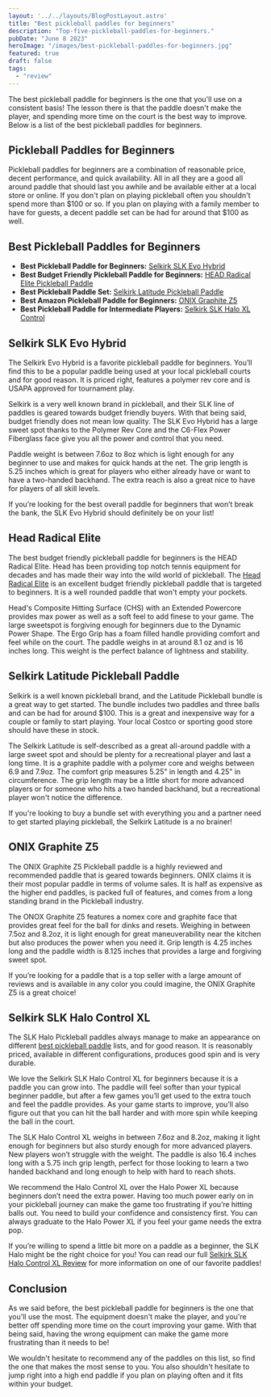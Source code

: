 ```yaml
---
layout: '../../layouts/BlogPostLayout.astro'
title: "Best pickleball paddles for beginners"
description: "Top-five-pickleball-paddles-for-beginners."
pubDate: "June 8 2023"
heroImage: "/images/best-pickleball-paddles-for-beginners.jpg"
featured: true
draft: false
tags: 
  - "review"
---
```


The best pickleball paddle for beginners is the one that you'll use on a consistent basis! The lesson there is that the paddle doesn't make the player, and spending more time on the court is the best way to improve. Below is a list of the best pickleball paddles for beginners.

## Pickleball Paddles for Beginners

Pickleball paddles for beginners are a combination of reasonable price, decent performance, and quick availability. All in all they are a good all around paddle that should last you awhile and be available either at a local store or online. If you don't plan on playing pickleball often you shouldn't spend more than $100 or so. If you plan on playing with a family member to have for guests, a decent paddle set can be had for around that $100 as well.

## Best Pickleball Paddles for Beginners

- **Best Pickleball Paddle for Beginners:** <a target="_blank" href="https://joolausa.com/ben-johns-hyperion-cfs-16-swift-pickleball-paddle/">Selkirk SLK Evo Hybrid</a>
- **Best Budget Friendly Pickleball Paddle for Beginners:** <a target="_blank" href="https://www.head.com/en_US/radical-elite-226032.html">HEAD Radical Elite Pickleball Paddle</a>
- **Best Pickleball Paddle Set:** <a target="_blank" href="https://www.selkirk.com/products/vanguard-air-invikta?variant=39774039375974">Selkirk Latitude Pickleball Paddle</a>
- **Best Amazon Pickleball Paddle for Beginners:** <a target="_blank" href="https://joolausa.com/solaire-cfs-14-swift-pickleball-paddle/">ONIX Graphite Z5</a>
- **Best Pickleball Paddle for Intermediate Players:** <a target="_blank" href="https://www.selkirk.com/products/slk-halo?_pos=1&_sid=23de3ad54&_ss=r&variant=39964829188198">Selkirk SLK Halo XL Control</a>

## Selkirk SLK Evo Hybrid

The Selkirk Evo Hybrid is a favorite pickleball paddle for beginners. You’ll find this to be a popular paddle being used at your local pickleball courts and for good reason. It is priced right, features a polymer rev core and is USAPA approved for tournament play.

Selkirk is a very well known brand in pickleball, and their SLK line of paddles is geared towards budget friendly buyers. With that being said, budget friendly does not mean low quality. The SLK Evo Hybrid has a large sweet spot thanks to the Polymer Rev Core and the C6-Flex Power Fiberglass face give you all the power and control that you need.

Paddle weight is between 7.6oz to 8oz which is light enough for any beginner to use and makes for quick hands at the net. The grip length is 5.25 inches which is great for players who either already have or want to have a two-handed backhand. The extra reach is also a great nice to have for players of all skill levels.

If you’re looking for the best overall paddle for beginners that won’t break the bank, the SLK Evo Hybrid should definitely be on your list!

## Head Radical Elite
The best budget friendly pickleball paddle for beginners is the HEAD Radical Elite. Head has been providing top notch tennis equipment for decades and has made their way into the wild world of pickleball. The <a href="https://www.head.com/en_US/radical-elite-226032.html" target="_blank">Head Radical Elite</a> is an excellent budget friendly pickleball paddle that is targeted to beginners. It is a well rounded paddle that won't empty your pockets.

Head's Composite Hitting Surface (CHS) with an Extended Powercore provides max power as well as a soft feel to add finese to your game. The large sweetspot is forgiving enough for beginners due to the Dynamic Power Shape. The Ergo Grip has a foam filled handle providing comfort and feel while on the court. The paddle weighs in at around 8.1 oz and is 16 inches long. This weight is the perfect balance of lightness and stability.

## Selkirk Latitude Pickleball Paddle

Selkirk is a well known pickleball brand, and the Latitude Pickleball bundle is a great way to get started. The bundle includes two paddles and three balls and can be had for around $100. This is a great and inexpensive way for a couple or family to start playing. Your local Costco or sporting good store should have these in stock.

The Selkirk Latitude is self-described as a great all-around paddle with a large sweet spot and should be plenty for a recreational player and last a long time. It is a graphite paddle with a polymer core and weighs between 6.9 and 7.9oz. The comfort grip measures 5.25" in length and 4.25" in circumference. The grip length may be a little short for more advanced players or for someone who hits a two handed backhand, but a recreational player won't notice the difference.

If you're looking to buy a bundle set with everything you and a partner need to get started playing pickleball, the Selkirk Latitude is a no brainer!

## ONIX Graphite Z5

The ONIX Graphite Z5 Pickleball paddle is a highly reviewed and recommended paddle that is geared towards beginners. ONIX claims it is their most popular paddle in terms of volume sales. It is half as expensive as the higher end paddles, is packed full of features, and comes from a long standing brand in the Pickleball industry.

The ONOX Graphite Z5 features a nomex core and graphite face that provides great feel for the ball for dinks and resets. Weighing in between 7.5oz and 8.2oz, it is light enough for great maneuverability near the kitchen but also produces the power when you need it. Grip length is 4.25 inches long and the paddle width is 8.125 inches that provides a large and forgiving sweet spot.

If you’re looking for a paddle that is a top seller with a large amount of reviews and is available in any color you could imagine, the ONIX Graphite Z5 is a great choice!

## Selkirk SLK Halo Control XL

The SLK Halo Pickleball paddles always manage to make an appearance on different <a href="/blog/best-pickleball-paddles-2023">best pickleball paddle</a> lists, and for good reason. It is reasonably priced, available in different configurations, produces good spin and is very durable.

We love the Selkirk SLK Halo Control XL for beginners because it is a paddle you can grow into. The paddle will feel softer than your typical beginner paddle, but after a few games you’ll get used to the extra touch and feel the paddle provides. As your game starts to improve, you’ll also figure out that you can hit the ball harder and with more spin while keeping the ball in the court.

The SLK Halo Control XL weighs in between 7.6oz and 8.2oz, making it light enough for beginners but also sturdy enough for more advanced players. New players won’t struggle with the weight. The paddle is also 16.4 inches long with a 5.75 inch grip length, perfect for those looking to learn a two handed backhand and long enough to help with hard to reach shots.

We recommend the Halo Control XL over the Halo Power XL because beginners don’t need the extra power. Having too much power early on in your pickleball journey can make the game too frustrating if you’re hitting balls out. You need to build your confidence and consistency first. You can always graduate to the Halo Power XL if you feel your game needs the extra pop.

If you’re willing to spend a little bit more on a paddle as a beginner, the SLK Halo might be the right choice for you! You can read our full <a href="/blog/selkirk-slk-halo-control-xl-review">Selkirk SLK Halo Control XL Review</a> for more information on one of our favorite paddles!

## Conclusion

As we said before, the best pickleball paddle for beginners is the one that you'll use the most. The equipment doesn't make the player, and you're better off spending more
time on the court improving your game. With that being said, having the wrong equipment
can make the game more frustrating than it needs to be! 

We wouldn't hesitate to recommend any of the paddles on this list, so find the one that makes the most sense to you. You also shouldn't hesitate to jump right into a high end paddle if you plan on playing often and it fits within your budget.
